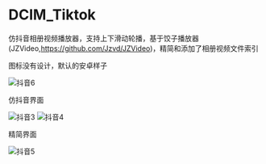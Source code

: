 # DCIM_Tiktok
仿抖音相册视频播放器，支持上下滑动轮播，基于饺子播放器(JZVideo,https://github.com/Jzvd/JZVideo)，精简和添加了相册视频文件索引

图标没有设计，默认的安卓样子

![抖音6](https://user-images.githubusercontent.com/23308519/138416820-d22df430-4d94-40b4-bd1f-b35e0631c9ef.JPG)

仿抖音界面

![抖音3](https://user-images.githubusercontent.com/23308519/138416931-5bdf2df5-4bce-4030-a6ac-567b32319e72.JPG)
![抖音4](https://user-images.githubusercontent.com/23308519/138417029-3ef94e1e-2965-49e7-8f64-d3e55c775f55.JPG)

精简界面

![抖音5](https://user-images.githubusercontent.com/23308519/138417098-9188134c-197d-4374-b91f-16cc9cb057fb.JPG)

